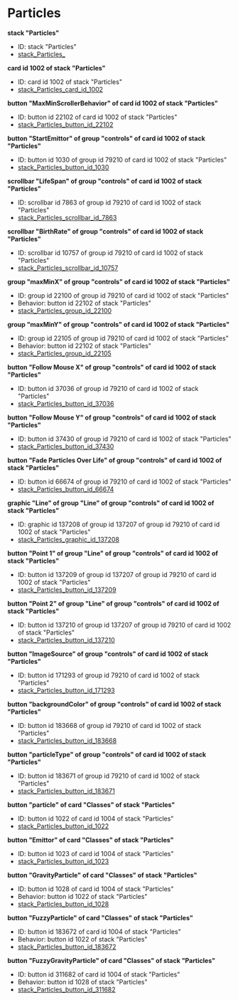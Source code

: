 # Particles
**stack "Particles"**
* ID: stack "Particles"
* [stack_Particles_](./Particles_Scripts/stack_Particles_.livecodescript)

**card id 1002 of stack "Particles"**
* ID: card id 1002 of stack "Particles"
* [stack_Particles_card_id_1002](./Particles_Scripts/stack_Particles_card_id_1002.livecodescript)

**button "MaxMinScrollerBehavior" of card id 1002 of stack "Particles"**
* ID: button id 22102 of card id 1002 of stack "Particles"
* [stack_Particles_button_id_22102](./Particles_Scripts/stack_Particles_button_id_22102.livecodescript)

**button "StartEmittor" of group "controls" of card id 1002 of stack "Particles"**
* ID: button id 1030 of group id 79210 of card id 1002 of stack "Particles"
* [stack_Particles_button_id_1030](./Particles_Scripts/stack_Particles_button_id_1030.livecodescript)

**scrollbar "LifeSpan" of group "controls" of card id 1002 of stack "Particles"**
* ID: scrollbar id 7863 of group id 79210 of card id 1002 of stack "Particles"
* [stack_Particles_scrollbar_id_7863](./Particles_Scripts/stack_Particles_scrollbar_id_7863.livecodescript)

**scrollbar "BirthRate" of group "controls" of card id 1002 of stack "Particles"**
* ID: scrollbar id 10757 of group id 79210 of card id 1002 of stack "Particles"
* [stack_Particles_scrollbar_id_10757](./Particles_Scripts/stack_Particles_scrollbar_id_10757.livecodescript)

**group "maxMinX" of group "controls" of card id 1002 of stack "Particles"**
* ID: group id 22100 of group id 79210 of card id 1002 of stack "Particles"
* Behavior: button id 22102 of stack "Particles"
* [stack_Particles_group_id_22100](./Particles_Scripts/stack_Particles_group_id_22100.livecodescript)

**group "maxMinY" of group "controls" of card id 1002 of stack "Particles"**
* ID: group id 22105 of group id 79210 of card id 1002 of stack "Particles"
* Behavior: button id 22102 of stack "Particles"
* [stack_Particles_group_id_22105](./Particles_Scripts/stack_Particles_group_id_22105.livecodescript)

**button "Follow Mouse X" of group "controls" of card id 1002 of stack "Particles"**
* ID: button id 37036 of group id 79210 of card id 1002 of stack "Particles"
* [stack_Particles_button_id_37036](./Particles_Scripts/stack_Particles_button_id_37036.livecodescript)

**button "Follow Mouse Y" of group "controls" of card id 1002 of stack "Particles"**
* ID: button id 37430 of group id 79210 of card id 1002 of stack "Particles"
* [stack_Particles_button_id_37430](./Particles_Scripts/stack_Particles_button_id_37430.livecodescript)

**button "Fade Particles Over Life" of group "controls" of card id 1002 of stack "Particles"**
* ID: button id 66674 of group id 79210 of card id 1002 of stack "Particles"
* [stack_Particles_button_id_66674](./Particles_Scripts/stack_Particles_button_id_66674.livecodescript)

**graphic "Line" of group "Line" of group "controls" of card id 1002 of stack "Particles"**
* ID: graphic id 137208 of group id 137207 of group id 79210 of card id 1002 of stack "Particles"
* [stack_Particles_graphic_id_137208](./Particles_Scripts/stack_Particles_graphic_id_137208.livecodescript)

**button "Point 1" of group "Line" of group "controls" of card id 1002 of stack "Particles"**
* ID: button id 137209 of group id 137207 of group id 79210 of card id 1002 of stack "Particles"
* [stack_Particles_button_id_137209](./Particles_Scripts/stack_Particles_button_id_137209.livecodescript)

**button "Point 2" of group "Line" of group "controls" of card id 1002 of stack "Particles"**
* ID: button id 137210 of group id 137207 of group id 79210 of card id 1002 of stack "Particles"
* [stack_Particles_button_id_137210](./Particles_Scripts/stack_Particles_button_id_137210.livecodescript)

**button "ImageSource" of group "controls" of card id 1002 of stack "Particles"**
* ID: button id 171293 of group id 79210 of card id 1002 of stack "Particles"
* [stack_Particles_button_id_171293](./Particles_Scripts/stack_Particles_button_id_171293.livecodescript)

**button "backgroundColor" of group "controls" of card id 1002 of stack "Particles"**
* ID: button id 183668 of group id 79210 of card id 1002 of stack "Particles"
* [stack_Particles_button_id_183668](./Particles_Scripts/stack_Particles_button_id_183668.livecodescript)

**button "particleType" of group "controls" of card id 1002 of stack "Particles"**
* ID: button id 183671 of group id 79210 of card id 1002 of stack "Particles"
* [stack_Particles_button_id_183671](./Particles_Scripts/stack_Particles_button_id_183671.livecodescript)

**button "particle" of card "Classes" of stack "Particles"**
* ID: button id 1022 of card id 1004 of stack "Particles"
* [stack_Particles_button_id_1022](./Particles_Scripts/stack_Particles_button_id_1022.livecodescript)

**button "Emittor" of card "Classes" of stack "Particles"**
* ID: button id 1023 of card id 1004 of stack "Particles"
* [stack_Particles_button_id_1023](./Particles_Scripts/stack_Particles_button_id_1023.livecodescript)

**button "GravityParticle" of card "Classes" of stack "Particles"**
* ID: button id 1028 of card id 1004 of stack "Particles"
* Behavior: button id 1022 of stack "Particles"
* [stack_Particles_button_id_1028](./Particles_Scripts/stack_Particles_button_id_1028.livecodescript)

**button "FuzzyParticle" of card "Classes" of stack "Particles"**
* ID: button id 183672 of card id 1004 of stack "Particles"
* Behavior: button id 1022 of stack "Particles"
* [stack_Particles_button_id_183672](./Particles_Scripts/stack_Particles_button_id_183672.livecodescript)

**button "FuzzyGravityParticle" of card "Classes" of stack "Particles"**
* ID: button id 311682 of card id 1004 of stack "Particles"
* Behavior: button id 1028 of stack "Particles"
* [stack_Particles_button_id_311682](./Particles_Scripts/stack_Particles_button_id_311682.livecodescript)

